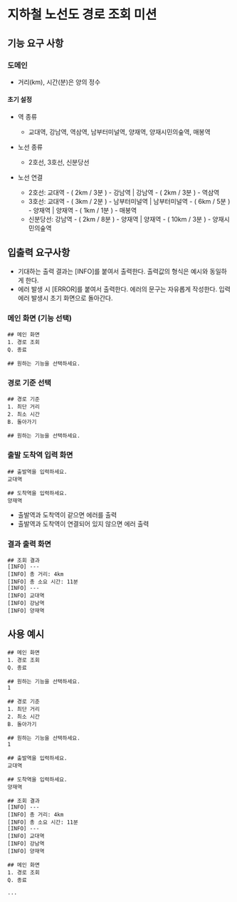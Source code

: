 # 지하철 노선도 경로 조회 미션


## 기능 요구 사항

### 도메인
- 거리(km), 시간(분)은 양의 정수

#### 초기 설정

- 역 종류
  - 교대역, 강남역, 역삼역, 남부터미널역, 양재역, 양재시민의숲역, 매봉역

- 노선 종류
  - 2호선, 3호선, 신분당선

- 노선 연결
  - 2호선: 교대역 - ( 2km / 3분 ) - 강남역       |         강남역 - ( 2km / 3분 ) - 역삼역
  - 3호선: 교대역 - ( 3km / 2분 ) - 남부터미널역  |         남부터미널역 - ( 6km / 5분 ) - 양재역     |      양재역 - ( 1km / 1분 ) - 매봉역
  - 신분당선: 강남역 - ( 2km / 8분 ) - 양재역     |        양재역 - ( 10km / 3분 ) - 양재시민의숲역


## 입출력 요구사항

- 기대하는 출력 결과는 [INFO]를 붙여서 출력한다. 출력값의 형식은 예시와 동일하게 한다.
- 에러 발생 시 [ERROR]를 붙여서 출력한다. 에러의 문구는 자유롭게 작성한다. 입력 에러 발생시 초기 화면으로 돌아간다.


### 메인 화면 (기능 선택)

```text
## 메인 화면
1. 경로 조회
Q. 종료

## 원하는 기능을 선택하세요.
```

### 경로 기준 선택
```text
## 경로 기준
1. 최단 거리
2. 최소 시간
B. 돌아가기

## 원하는 기능을 선택하세요.
```

### 출발 도착역 입력 화면
```text
## 출발역을 입력하세요.
교대역

## 도착역을 입력하세요.
양재역

```
- 출발역과 도착역이 같으면 에러를 출력
- 출발역과 도착역이 연결되어 있지 않으면 에러 출력

### 결과 출력 화면
```text
## 조회 결과
[INFO] ---
[INFO] 총 거리: 4km
[INFO] 총 소요 시간: 11분
[INFO] ---
[INFO] 교대역
[INFO] 강남역
[INFO] 양재역
```




## 사용 예시
```text
## 메인 화면
1. 경로 조회
Q. 종료

## 원하는 기능을 선택하세요.
1

## 경로 기준
1. 최단 거리
2. 최소 시간
B. 돌아가기

## 원하는 기능을 선택하세요.
1

## 출발역을 입력하세요.
교대역

## 도착역을 입력하세요.
양재역

## 조회 결과
[INFO] ---
[INFO] 총 거리: 4km
[INFO] 총 소요 시간: 11분
[INFO] ---
[INFO] 교대역
[INFO] 강남역
[INFO] 양재역

## 메인 화면
1. 경로 조회
Q. 종료

...
```